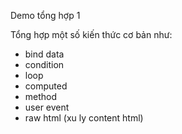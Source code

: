Demo tổng hợp 1

Tổng hợp một số kiến thức cơ bản như:
- bind data
- condition
- loop
- computed
- method
- user event
- raw html (xu ly content html)